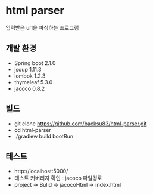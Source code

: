 # html parser
입력받은 url을 파싱하는 프로그램 

## 개발 환경
* Spring boot 2.1.0
* jsoup 1.11.3
* lombok 1.2.3
* thymeleaf 5.3.0
* jacoco 0.8.2

## 빌드
* git clone https://github.com/backsu83/html-parser.git
* cd html-parser
* ./gradlew build bootRun

## 테스트
* http://localhost:5000/
* 테스트 커버리지 확인 : jacoco 파일경로 
* project -> Bulid -> jacocoHtml -> index.html
